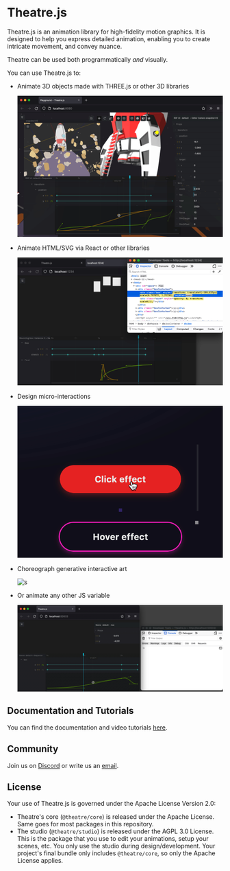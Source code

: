 # Theatre.js

Theatre.js is an animation library for high-fidelity motion graphics. It is designed to help you express detailed animation, enabling you to create intricate movement, and convey nuance.

Theatre can be used both programmatically _and_ visually.

You can use Theatre.js to:

* Animate 3D objects made with THREE.js or other 3D libraries
  
  ![s](https://raw.githubusercontent.com/AriaMinaei/theatre-docs/main/docs/.vuepress/public/preview-3d-short.gif)

* Animate HTML/SVG via React or other libraries

  ![s](https://raw.githubusercontent.com/AriaMinaei/theatre-docs/main/docs/.vuepress/public/preview-dom.gif)

* Design micro-interactions

  ![s](https://raw.githubusercontent.com/AriaMinaei/theatre-docs/main/docs/.vuepress/public/preview-micro-interaction.gif)

* Choreograph generative interactive art

  ![s](https://raw.githubusercontent.com/AriaMinaei/theatre-docs/main/docs/.vuepress/public/preview-generative.gif)

  

* Or animate any other JS variable

  ![s](https://raw.githubusercontent.com/AriaMinaei/theatre-docs/main/docs/.vuepress/public/preview-console.gif)

## Documentation and Tutorials

You can find the documentation and video tutorials [here](https://docs.theatrejs.com).

## Community

Join us on [Discord](https://discord.gg/bm9f8F9Y9N) or write us an [email](mailto:hello@theatrejs.com).

## License

Your use of Theatre.js is governed under the Apache License Version 2.0:

* Theatre's core (`@theatre/core`) is released under the Apache License. Same goes for most packages in this repository.
* The studio (`@theatre/studio`) is released under the AGPL 3.0 License. This is the package that you use to edit your animations, setup your scenes, etc. You only use the studio during design/development. Your project's final bundle only includes `@theatre/core`, so only the Apache License applies.